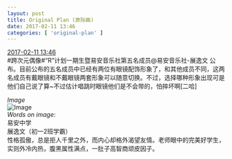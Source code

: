 ```yaml
---
layout: post
title: Original Plan (原际画)
date: 2017-02-11 13:46
categories: [ 'original-plan' ]
---
```


<div class="weibo-info">
  <a href="http://weibo.com/5626539553/EuSyoDrUn">2017-02-11 13:46</a>
</div>
#跨次元偶像#“R”计划一期生暨易安音乐社第五名成员@易安音乐社-展逸文 公布。目前公布的五名成员中已经有两位有眼镜配饰形象了，和其他成员不同，这两名成员有戴眼镜和不戴眼镜两套形象可以随意切换。不过，选择哪种形象出现可是他们自己说了算~不过估计唱跳时眼镜他们是不会带的，怕摔坏啊[二哈]

<!-- more -->

*Image*  
![Image](http://wx2.sinaimg.cn/mw690/0068MnXXgy1fcmhbkxij4j31hc19odoe.jpg)  
*Words on image:*  
易安中学  
展逸文（初一2班学霸）  
性格孤傲，总是拒人千里之外，而内心却格外渴望友情。老师眼中的完美好学生，实则外冷内热，腹黑属性满点，一肚子高智商顽皮因子。
